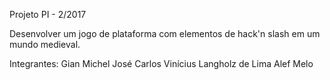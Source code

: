 ﻿Projeto PI - 2/2017

Desenvolver um jogo de plataforma com elementos de hack'n slash em um mundo medieval.

Integrantes:
Gian Michel
José Carlos
Vinícius Langholz de Lima
Alef Melo






